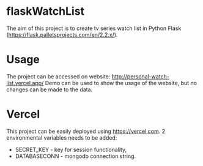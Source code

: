 # flaskWatchList

The aim of this project is to create tv series watch list in Python Flask (https://flask.palletsprojects.com/en/2.2.x/).

# Usage
The project can be accessed on website: http://personal-watch-list.vercel.app/
Demo can be used to show the usage of the website, but no changes can be made to the data.

# Vercel
This project can be easily deployed using https://vercel.com.
2 environmental variables needs to be added:
- SECRET_KEY - key for session functionality,
- DATABASECONN - mongodb connection string.